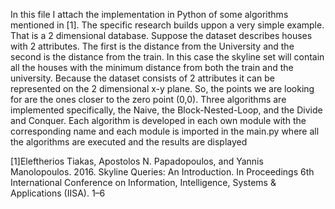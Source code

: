 In this file I attach the implementation in Python of some algorithms mentioned in [1].
The specific research builds uppon a very simple example. That is a 2 dimensional database.
Suppose the dataset describes houses with 2 attributes. The first is the distance from the University 
and the second is the distance from the train. In this case the skyline set will contain all
the houses with the minimum distance from both the train and the university. Because the dataset consists of 2 attributes 
it can be represented on the 2 dimensional x-y plane. So, the points we are looking for are the ones closer to 
the zero point (0,0). Three algorithms are implemented specifically, the Naive, the Block-Nested-Loop, and the Divide and Conquer.
Each algorithm is developed in each own module with the corresponding name and each module is imported in the main.py where
all the algorithms are executed and the results are displayed

[1]Eleftherios Tiakas, Apostolos N. Papadopoulos, and Yannis Manolopoulos. 2016.
Skyline Queries: An Introduction. In Proceedings 6th International Conference on
Information, Intelligence, Systems & Applications (IISA). 1–6
